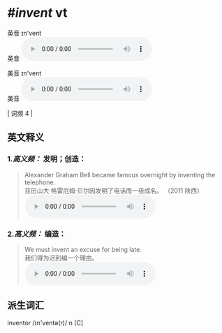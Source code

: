 # ***\#invent*** vt
英音 ɪn'vent  
英音
<audio src="./media/invent-B.aac" controls="controls"></audio>

美音 ɪn'vent  
美音
<audio src="./media/invent.aac" controls="controls"></audio>



| 词频 4 |  

英文释义
---
### 1.*高义频：* **发明；创造：**  

 > Alexander Graham Bell became famous overnight by inventing the telephone.  
 > 亚历山大·格雷厄姆·贝尔因发明了电话而一夜成名。  （2011 陕西）  
<audio src="./media/invent-517_AAC.aac" controls="controls"></audio>

### 2.*高义频：* **编造：**  

 > We must invent an excuse for being late.   
 > 我们得为迟到编一个理由。    
<audio src="./media/invent-2.aac" controls="controls"></audio>


派生词汇
---
inventor  /ɪn'ventə(r)/ n [C]   

